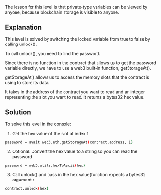 The lesson for this level is that private-type variables can be viewed by anyone, because blockchain storage is visible to anyone.

## Explanation
This level is solved by switching the locked variable from true to false by calling unlock().

To call unlock(), you need to find the password. 

Since there is no function in the contract that allows us to get the password variable directly, we have to use a web3 built-in function, getStorageAt().

getStorageAt() allows us to access the memory slots that the contract is using to store its data.

It takes in the address of the contract you want to read and an integer representing the slot you want to read. It returns a bytes32 hex value.

## Solution
To solve this level in the console:

1) Get the hex value of the slot at index 1

```bash
password = await web3.eth.getStorageAt(contract.address, 1)
```

2) Optional: Convert the hex value to a string so you can read the password

```bash
password = web3.utils.hexToAscii(hex)
```

3) Call unlock() and pass in the hex value(function expects a bytes32 argument):

```bash
contract.unlock(hex)
```